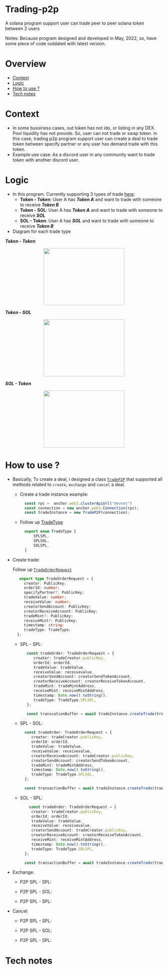 # Trading-p2p
 
A solana program support user can trade peer to peer solana token between 2 users

Notes: Because program designed and developed in May, 2022, so, have some piece of code outdated with latest version.

# Overview

  - [Context](#context)
  - [Logic](#logic)
  - [How to use ?](#how-to-use-)
  - [Tech notes](#tech-notes)
  

# Context
  - In some bussiness cases, out token has not ido, or listing in any DEX. Pool liquidity has not provide. So, user can not trade or swap token.
  In this case, trading p2p program support user can create a deal to trade token between specify partner or any user has demand trade with this token.
  - Example use case:
    As a discord user in any community want to trade token with another discord user.

# Logic
  - In this program. Currently supporting 3 types of trade [here](https://github.com/docongminh/trading-p2p/blob/master/programs/trade-p2p/src/state.rs#L6-L32):
    - **Token - Token**: User A has ***Token A*** and want to trade with someone to receive ***Token B***
    - **Token - SOL**: User A has ***Token A*** and want to trade with someone to receive ***SOL***
    - **SOL - Token**: User A has ***SOL*** and want to trade with someone to receive ***Token B***
  - Diagram for each trade type
  
   ***Token - Token***
     <p align="center">
       <img width="258" height="182" src="https://github.com/docongminh/trading-p2p/blob/master/resources/splspl.png">
     </p>
     
   ***Token - SOL***
     <p align="center">
       <img width="258" height="182" src="https://github.com/docongminh/trading-p2p/blob/master/resources/splsol.png">
     </p>
     
   ***SOL - Token***
     <p align="center">
       <img width="258" height="182" src="https://github.com/docongminh/trading-p2p/blob/master/resources/solspl.png">
     </p>


# How to use ?
 - Basically, To create a deal, i designed a class [`TradeP2P`](https://github.com/docongminh/trading-p2p/blob/master/clients/p2p/TradeP2P.ts) that supported all methods related to `create`, `exchange` and `cancel` a deal.
    - Create a trade instance example:
      ```ts
        const rpc =  anchor.web3.clusterApiUrl("devnet")
        const connection = new anchor.web3.Connection(rpc);
        const tradeInstance = new TradeP2P(connection);
      ```
    - Follow up [TradeType](https://github.com/docongminh/trading-p2p/blob/master/clients/p2p/types.ts#L32-L36)
      ```ts
        export enum TradeType {
            SPLSPL,
            SPLSOL,
            SOLSPL,
        }
      ```
  - Create trade:
  
    Follow up [`TradeOrderRequest`](https://github.com/docongminh/trading-p2p/blob/master/clients/p2p/types.ts#L38-L50)
    
       ```ts
          export type TradeOrderRequest = {
            creator: PublicKey;
            orderId: number;
            specifyPartner?: PublicKey;
            tradeValue: number;
            receiveValue: number;
            creatorSendAccount: PublicKey;
            creatorReceiveAccount: PublicKey;
            tradeMint?: PublicKey;
            receiveMint?: PublicKey;
            timestamp: string;
            tradeType: TradeType;
         };
       ```
        
     - SPL - SPL:
        ```ts
           const tradeOrder: TradeOrderRequest = {
              creator: tradeCreator.publicKey,
              orderId: orderId,
              tradeValue: tradeValue,
              receiveValue: receivevalue,
              creatorSendAccount: creatorSendTokenAccount,
              creatorReceiveAccount: creatorReceiveTokenAccount,
              tradeMint: tradeMintAddress,
              receiveMint: receiveMintAddress,
              timestamp: Date.now().toString(),
              tradeType: TradeType.SPLSPL,
           };

           const transcationBuffer = await tradeInstance.createTrade(tradeOrder);
        ```
     - SPL - SOL:
        ```ts
          const tradeOrder: TradeOrderRequest = {
             creator: tradeCreator.publicKey,
             orderId: orderId,
             tradeValue: tradeValue,
             receiveValue: receivevalue,
             creatorReceiveAccount: tradeCreator.publicKey,
             creatorSendAccount: creatorSendTokenAccount,
             tradeMint: tradeMintAddress,
             timestamp: Date.now().toString(),
             tradeType: TradeType.SPLSOL,
          };

          const transactionBuffer = await tradeInstance.createTrade(tradeOrder);
        ```
   
     - SOL - SPL:
        ```ts
            const tradeOrder: TradeOrderRequest = {
             creator: tradeCreator.publicKey,
             orderId: orderId,
             tradeValue: tradeValue,
             receiveValue: receivevalue,
             creatorSendAccount: tradeCreator.publicKey,
             creatorReceiveAccount: creatorReceiveTokenAccount,
             receiveMint: receiveMintAddress,
             timestamp: Date.now().toString(),
             tradeType: TradeType.SOLSPL,
          };

          const transactionBuffer = await tradeInstance.createTrade(tradeOrder);
        ```
     
  - Exchange:
     - P2P SPL - SPL:
        
     - P2P SPL - SOL: 
   
     - P2P SPL - SPL: 
     
  - Cancel:
     - P2P SPL - SPL:
        
     - P2P SPL - SOL: 
   
     - P2P SPL - SPL: 

# Tech notes
